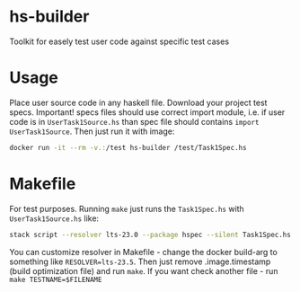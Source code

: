 # hs-builder

Toolkit for easely test user code against specific test cases

# Usage
Place user source code in any haskell file. Download your project test specs.
Important! specs files should use correct import module, i.e. if user code is in
`UserTask1Source.hs` than spec file should contains `import UserTask1Source`.
Then just run it with image:

```sh
docker run -it --rm -v.:/test hs-builder /test/Task1Spec.hs
```

# Makefile

For test purposes. Running `make` just runs the `Task1Spec.hs` with `UserTask1Source.hs` like:
```sh
stack script --resolver lts-23.0 --package hspec --silent Task1Spec.hs
```
You can customize resolver in Makefile - change the docker build-arg to
something like `RESOLVER=lts-23.5`. Then just remove .image.timestamp (build
optimization file) and run `make`.
If you want check another file - run `make TESTNAME=$FILENAME` 
